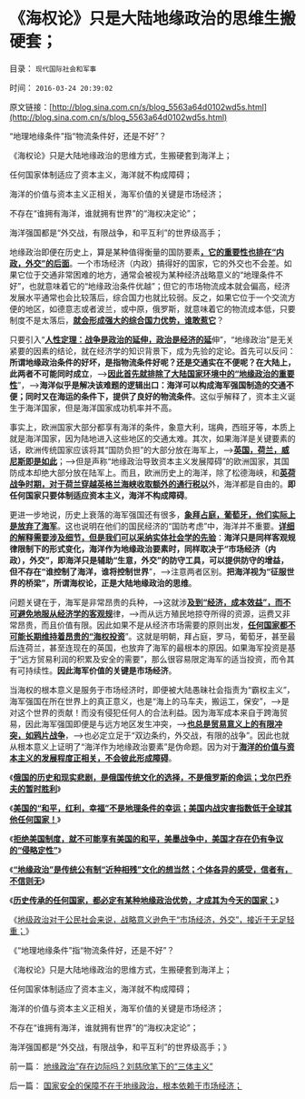 # 《海权论》只是大陆地缘政治的思维生搬硬套；

目录： `现代国际社会和军事` 

时间： `2016-03-24 20:39:02` 

原文链接：[http://blog.sina.com.cn/s/blog_5563a64d0102wd5s.html](http://blog.sina.com.cn/s/blog_5563a64d0102wd5s.html)

“地理地缘条件”指“物流条件好，还是不好”？

《海权论》只是大陆地缘政治的思维方式，生搬硬套到海洋上；

任何国家体制适应了资本主义，海洋就不构成障碍；

海洋的价值与资本主义正相关，海军价值的关键是市场经济；

不存在“谁拥有海洋，谁就拥有世界”的“海权决定论”；

海洋强国都是“外交战，有限战争，和平互利”的世界级高手；

地缘政治即便在历史上，算是某种值得衡量的国防要素[**，它的重要性也排在“内政，外交”的后面**](../../../2016/3/22/曹操与吴起的共识：表里山河的地缘优势，战略上可以忽略；.md)。一个市场经济（内政）搞得好的国家，它的外交也不会差。如果它位于交通非常困难的地方，通常会被视为某种经济战略意义的“地理条件不好”，也就意味着它的“地缘政治条件优越”；但它的市场物流成本就会偏高，经济发展水平通常也会比较落后，综合国力也就比较弱。反之，如果它位于一个交流方便的地区，如德意志或者波兰，或中原，俄罗斯，就意味着它的物流成本低，只要制度不是太落后，[**就会形成强大的综合国力优势，谁敢惹它**](../../../2009/12/12/德国不需要主动战争，精明的希特勒打了糊涂的帐.md)？

只要引入“[**人性定理：战争是政治的延伸，政治是经济的延**](../../../2015/1/5/从进化论的人性定理，理解《黑客帝国》，积弊如山下的血酬.md)伸”，“地缘政治”是无关紧要的因素的结论，就在经济学的知识背景下，成为先验的定论。首先可以反问：**所谓地缘政治条件的好坏，是指物流条件好呢？还是交通实在不便呢？在大陆上，此两者不可能同时成立**，——>[**因此首先就排除了大陆国家环境中的“地缘政治的重要性**](../../../2012/12/22/地缘政治／战略是国际社会中的厚黑学.md)”，——>**海洋似乎是解决该难题的逻辑出口：海洋可以构成海军强国制造的交通不便；同时又在海运的条件下，提供了良好的物流条件**。这似乎解释了，资本主义诞生于海洋国家，但是海洋国家成功机率并不高。

事实上，欧洲国家大部分都享有海洋的条件，象意大利，瑞典，西班牙等，本质上就是海洋国家，因为陆地进入这些地区的交通太难。其次，如果海洋是关键要素的话，欧洲传统国家应该将其“国防负担”的大部分放在海军上，——>[**英国，荷兰，威尼斯即是如此**](../../../2011/8/19/“以弱胜强”的英荷战争的海权.md)；——>但是声称“地缘政治导致资本主义发展障碍”的欧洲国家，其国防成本却绝大部分放在陆军上。而且，欧洲历史上的海洋，除了松德海峡，和[**英荷战争时期，对于荷兰穿越英格兰海峡收取额外的通行税以**](../../../2015/3/8/英荷战争中决定着战争的政治；.md)外，海洋都是自由的。**即任何国家只要体制适应资本主义，海洋不构成障碍**。

更进一步地说，历史上衰落的海军强国还有很多，[**象拜占庭，葡萄牙，他们实际上是放弃了海军**](../../../2010/12/18/拜占庭中国式“海上长城”防御战略.md)。这也说明在他们的国民经济的“国防考虑”中，海洋并不重要。[**详细的解释需要涉及细节，但是我们可以采纳实体社会学的先验**](../../../2016/3/20/拒绝美国制度，就不可能享有美国的和平，.md)：**海洋只是同样客观规律限制下的形式变化，海洋作为地缘政治要素时，同样取决于“市场经济（内政），外交”，即海洋只是辅助“生意，外交”的防守工具，可以提供防守的增益，但不存在“谁控制了海洋，谁将控制世界**”，——>注意两者区别。**把海洋视为“征服世界的桥梁”，所谓海权论，正是大陆地缘政治的思维**。

问题关键在于，海军是非常昂贵的兵种，——>这就涉[**及到“经济，成本效益”，而不可避免地服从经济学的客观规**](../../../2009/12/7/经济学中的科学和最朴素的成本效益定律.md)律，——>而从远方殖民地掠夺所得的资源，运费又非常昂贵，而且价值有限。因此如果不是从经济市场需要的原则出发，[**任何国家都不可能长期维持着昂贵的“海权投资**](../../../2010/12/18/拜占庭没有海军！商业流通中心持续衰退!.md)”。这就是明朝，拜占庭，罗马，葡萄牙，甚至最后连荷兰，甚至连现在的英国，也放弃了海军的最根本的原因。如果海军投资是基于“远方贸易利润的积累及安全的需要”，那么很容易限定海军的适当投资，而令其有可持续性。**因此海军价值的关键是市场经济**。

当海权的根本意义是服务于市场经济时，即便被大陆愚昧社会指责为“霸权主义”，海军强国在所在世界上的真正意义，也是“海上的马车夫，搬运工，保安”，——>是对这个世界的贡献！而没有侵犯任何人的合法利益。因为海军成本来自于跨海贸易，因此海军强国即便是与远方地区发生冲突，——>[**也总是贸易意义上的有限冲突，如鸦片战争**](../../../2015/12/29/中华帝国的伟大面子，鸦片战争导致国将不国的政治危机；.md)，——>也必定立足于“双边条约，外交战，有限的战争”。因此也就从根本意义上证明了“海洋作为地缘政治要素”是伪命题。因为对于[**海洋的价值与资本主义的发展程度正相关，不会彼此形成障碍**](../../../2016/3/19/“美国资本主义得益于大海为美国带去和平”的左派误区.md)。

《[**俄国的历史和现实悲剧，是俄国传统文化的选择，不是俄罗斯的命运；戈尔巴乔夫的暂时胜利**](../../../2016/3/17/戈尔巴乔夫艰难地不战而胜.md)》

《[**美国的“和平，红利，幸福”不是地理条件的幸运；美国内战灾害指数低于全球其他任何国家！**](../../../2016/3/19/“美国资本主义得益于大海为美国带去和平”的左派误区.md)》

《[**拒绝美国制度，就不可能享有美国的和平，美墨战争中，美国才存在仍有争议的“侵略定性”**](../../../2016/3/20/拒绝美国制度，就不可能享有美国的和平，.md)》

《[**“地缘政治”是传统公有制“近种相残”文化的想当然；个体各异的感受，信者有，不信则无**](../../../2016/3/21/“地缘政治”是传统公有制“近种相残”文化的想当然；.md)》

《[**历史传承的任何国家，都必定有某种地缘政治优势，才成其为今天的国家；**](../../../2016/3/22/曹操与吴起的共识：表里山河的地缘优势，战略上可以忽略；.md)》

《[地级政治对于公民社会来说，战略意义逊色于“市场经济，外交”，接近于无足轻重；](../../../2016/3/23/国家安全的保障不在于地缘政治，根本依赖于市场经济；.md)》

《“地理地缘条件”指“物流条件好，还是不好”？

《海权论》只是大陆地缘政治的思维方式，生搬硬套到海洋上；

任何国家体制适应了资本主义，海洋就不构成障碍；

海洋的价值与资本主义正相关，海军价值的关键是市场经济；

不存在“谁拥有海洋，谁就拥有世界”的“海权决定论”；

海洋强国都是“外交战，有限战争，和平互利”的世界级高手；》

前一篇： [地缘政治”存在边际吗？刘慈欣笔下的“三体主义”](../../../2016/3/26/地缘政治”存在边际吗？刘慈欣笔下的“三体主义”.md)

后一篇： [国家安全的保障不在于地缘政治，根本依赖于市场经济；](../../../2016/3/23/国家安全的保障不在于地缘政治，根本依赖于市场经济；.md)

